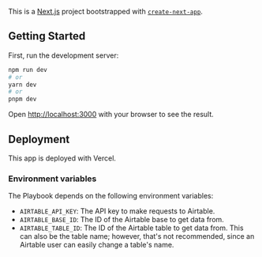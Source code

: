This is a [Next.js](https://nextjs.org/) project bootstrapped with [`create-next-app`](https://github.com/vercel/next.js/tree/canary/packages/create-next-app).

## Getting Started

First, run the development server:

```bash
npm run dev
# or
yarn dev
# or
pnpm dev
```

Open [http://localhost:3000](http://localhost:3000) with your browser to see the result.

## Deployment

This app is deployed with Vercel.

### Environment variables

The Playbook depends on the following environment variables:
- `AIRTABLE_API_KEY`: The API key to make requests to Airtable.
- `AIRTABLE_BASE_ID`: The ID of the Airtable base to get data from.
- `AIRTABLE_TABLE_ID`: The ID of the Airtable table to get data from. This can also be the table name; however, that's not recommended, since an Airtable user can easily change a table's name.
